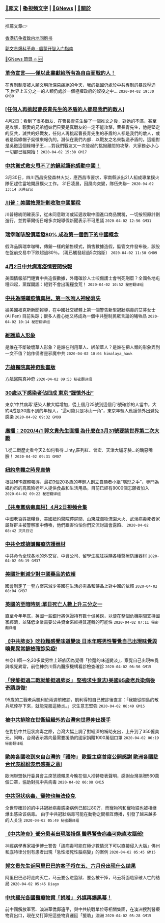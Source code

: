 ###  [:eagle:郭文](https://github.com/ourhimalayas/txt) | [:books:視頻文字](https://github.com/ourhimalayas/txt/blob/master/content/README.md) | [:newspaper:GNews](https://github.com/ourhimalayas/txt/blob/master/content/gnews/README.md) | [:pray:關於](https://github.com/ourhimalayas/home/tree/master/about)
---

推薦文章:point_right:

[香港抗争者致内地同胞书](https://github.com/ourhimalayas/news/blob/master/2019/08/a_letter_from_the_hong_kong_people.md)

[郭文贵爆料革命 · 启蒙开智入门指南](https://github.com/ourhimalayas/txt/issues/1)

[:newspaper:GNews 節錄 :fire: :new:](https://github.com/ourhimalayas/txt/blob/master/content/gnews/README.md) 



### [革命宣言——僅以此書獻給所有為自由而戰的人！](/content/gnews/1/README.md)

在專制制度被人類文明所深惡痛絕的今天，我的祖國仍處於中共專制的暴政壓迫下,世界上五分之一的人類仍處於一個極權政府的奴役之中...  `2020-04-02 19:30 GM30`

### [[任何人再挑起曹長青先生的矛盾的人都是我們的敵人]](/content/gnews/2/README.md)

4月2日：看到了很多戰友．在曹長青先生髮了一個推文之後，對她的不滿，甚至是攻擊，親愛的兄弟姐妹們只要是真戰友的一定不能攻擊，曹長青先生，他是堅定的反共，滅共的好戰友，任何人再挑起曹長青先生的矛盾的人都是我們的敵人，或者是爲綠帽子吳徵來報仇的。潛伏在我們內部．以戰友之名來製造矛盾的，這絕對是吳徵這個綠帽子王……對我們戰友又一次發起的挑撥離間的攻擊．大家務必小心一切都已經開始！  `2020-04-02 15:38 GM17`

### [中共黨式救火甩不了的鍋就讓他感動中國！](/content/gnews/3/README.md)

3月30日，四川西昌突發森林火災，應西昌市要求，寧南縣派出21人組成專業撲火隊伍趕往當地開展撲火工作。 31日凌晨，因風向突變，隊伍失聯···  `2020-04-02 13:14 灭共日记`

### [川普：美國按原計劃收取中國關稅](/content/gnews/4/README.md)

川普總統明確表示，從未同意取消或延遲收取中國進口商品關稅，一切按照原計劃進行，並對華爾街日報多次報導假新聞表示不可思議  `2020-04-02 12:56 GM31`

### [瑞幸咖啡股價蒸發80% 成為第一個倒下的中國概念](/content/gnews/5/README.md)

假洋品牌瑞幸咖啡，傳銷一樣的銷售模式，銷售數據造假，監管文件發布後，該股在盤前交易中下跌超過80％，（現已觸發超過5次熔斷）  `2020-04-02 11:50 GM09`

### [4月2日中共病毒疫情要聞快報](/content/gnews/6/README.md)

美國情報部門錘實中共造假數據，外籍確診人士咬傷護士會判死刑麼？全國各地屯糧四起，黨媒闢謠：絕對不會出現糧食荒！  `2020-04-02 10:52 秘密翻译组`

### [中共為隱瞞疫情真相，第一吹哨人神秘消失](/content/gnews/7/README.md)

據美國福克斯新聞報導，在中國社交媒體上第一個警告新型冠狀病毒的艾芬女士(Ai Fen) 目前失踪；很多人擔心她又將成為一個中共壓制民眾言論的犧牲品  `2020-04-02 10:14 秘密翻译组`

### [維護華人形象](/content/gnews/8/README.md)

是誰在不斷破壞華人形象？是誰在利用華人、綁架華人？是誰在把人類的形象弄到一文不值？始作俑者是邪魔中共  `2020-04-02 10:04 himalaya_hawk`

### [方艙醫院真神奇動畫版](/content/gnews/9/README.md)

方艙醫院真神奇  `2020-04-02 09:53 秘密翻译组`

### [30歲以下感染者佔四成 東京“謹慎外出”](/content/gnews/10/README.md)

東京&#039;中共病毒&#039;感染人數大幅增加，從上個月25號到這個月1號確診的人當中，大約4成是30歲不到的年輕人，“這可能只是冰山一角”，東京年輕人應謹慎外出避免感染  `2020-04-02 09:32 GM09`

### [廣播：2020/4/1 郭文貴先生直播 為什麼在3月31號要談世界第二次大戰](/content/gnews/11/README.md)

1.從二戰歷史看今天2.如何看待…Inty,莊列紅．曾宏．天津大驢牙臉…的醜惡嘴臉！  `2020-04-02 09:31 GM07`

### [紐約危難之時見真情](/content/gnews/12/README.md)

根據NPR媒體報導，最初3個20多歲的年輕人創立自願者小組“隱形之手”，專門為紐約市的高風險老年人提供食品和生活用品。目前已經有8000個志願者加入  `2020-04-02 09:22 秘密翻译组`

### [【共產黨病毒真相】4月2日視頻合集](/content/gnews/13/README.md)

中國老百姓搶糧食、美國紐約醫院停屍間、山東威海物流園大火、武漢病毒死者家屬群群主被警察家中傳喚，他們跟害怕怕你們交流討論會露餡、  `2020-04-02 08:42 灭共日记`

### [中共全球搶購醫療防護器材](/content/gnews/14/README.md)

中共命令全球各地的外交官、中資公司、留學生瘋狂採購各種醫療防護器材  `2020-04-02 08:19 GM37`

### [美國計劃減少對中國藥品的依賴](/content/gnews/15/README.md)

國會制定了一套方案來減少美國在生活必需品和藥品上對中國的依賴  `2020-04-02 08:04 GM37`

### [英國的至暗時刻:單日死亡人數上升三分之一](/content/gnews/16/README.md)

直至今年年底，英國一些銀行將保證持有數十億英鎊，以便在整個危機期間支持國家經濟，並降低企業需要公共資金來維持其運轉的可能性  `2020-04-02 07:11 秘密翻译组`

### [《中共肺炎》吃拉麵感覺味道變淡 日本年輕男性警覺自己出現味覺與嗅覺異常篩檢確診染疫!](/content/gnews/17/README.md)

神奈川縣一名20多歲男性上班族因為覺得「拉麵的味道變淡」，察覺自己出現味覺與嗅覺異常，前往神奈川縣內醫療機構看診檢查確診  `2020-04-02 06:56 GM15`

### [「我能挺過二戰就能挺過肺炎」 堅強求生意志!美國95歲老兵染病後奇蹟康復!](/content/gnews/18/README.md)

95歲的二戰老兵凱利於兩週前確診，凱利得知自己確診後直言：「我能從關島的散兵坑倖存下來，就能克服這肺炎。」求生意志堅強  `2020-04-02 06:49 GM15`

### [被中共排除在世衛組織外的台灣向世界伸出援手](/content/gnews/19/README.md)

在對抗中共冠狀病毒之際，台灣大幅上調了對經濟的補助支出，上升到了350億美元。同時，台灣表示將向最需要援助的國家捐贈1000萬個口罩  `2020-04-02 06:19 秘密翻译组`

### [歐美各國收到來自台灣的「禮物」 歐盟主席首度公開感謝 歐洲各國駐台代表紛紛表示感謝之意!](/content/gnews/20/README.md)

歐洲聯盟執行委員會主席范德賴恩今晚在個人推特發表聲明，感謝台灣捐贈560萬個口罩，協助對抗中共病毒  `2020-04-02 06:08 GM15`

### [中共冠状病毒，寵物也無法倖免](/content/gnews/21/README.md)

全世界確診的的中共冠狀病毒感染病例已超过80万，而寵物狗和寵物貓也被相继爆出感染该病毒。 由于中共冠狀病毒可能在動物之間相互傳播，引發了越来越多的人关注  `2020-04-02 05:49 秘密翻译组`

### [《中共肺炎》部分患者出現腦損傷 醫界警告病毒可能直攻腦部!](/content/gnews/22/README.md)

神經病學專家福伊博士警告「該病毒可能在極少數情況下可以直接侵入大腦」佛州和底特律分別有患者出現「急性壞死性腦病變」的案例  `2020-04-02 05:45 GM15`

### [郭文贵先生诉阿里巴巴的案子将在五、六月份出现什么结果](/content/gnews/23/README.md)

阿里巴巴必将走向灭亡，马云要么进监狱、要么被干掉，马云将面临家破人亡的结局  `2020-04-02 05:45 Diago`

### [中共掃光各國醫療物資「捐贈」 外媒再爆黑幕！](/content/gnews/24/README.md)

前中國解放軍官、澳洲華僑鄺遠平，與中共統戰單位等相關集團，在澳洲搜刮醫療物資出口，現在又打算把這些物資運回「援助」澳洲  `2020-04-02 05:28 GM15`

